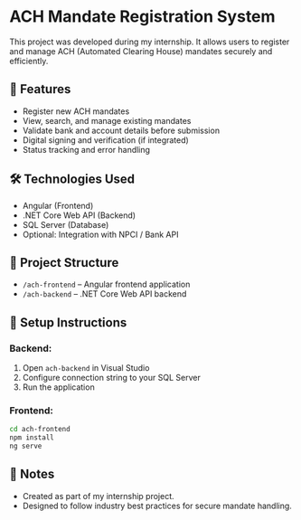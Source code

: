 # ACH Mandate Registration System

This project was developed during my internship. It allows users to register and manage ACH (Automated Clearing House) mandates securely and efficiently.

## 🔧 Features
- Register new ACH mandates
- View, search, and manage existing mandates
- Validate bank and account details before submission
- Digital signing and verification (if integrated)
- Status tracking and error handling

## 🛠️ Technologies Used
- Angular (Frontend)
- .NET Core Web API (Backend)
- SQL Server (Database)
- Optional: Integration with NPCI / Bank API

## 📁 Project Structure
- `/ach-frontend` – Angular frontend application
- `/ach-backend` – .NET Core Web API backend

## 🚀 Setup Instructions

### Backend:
1. Open `ach-backend` in Visual Studio
2. Configure connection string to your SQL Server
3. Run the application

### Frontend:
```bash
cd ach-frontend
npm install
ng serve
```

## 📌 Notes
- Created as part of my internship project.
- Designed to follow industry best practices for secure mandate handling.
